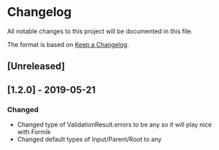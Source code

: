 # Changelog

All notable changes to this project will be documented in this file.

The format is based on [Keep a Changelog](https://keepachangelog.com/en/1.0.0/).

## [Unreleased]

## [1.2.0] - 2019-05-21

### Changed

- Changed type of ValidationResult.errors to be any so it will play nice with Formik
- Changed default types of Input/Parent/Root to any
